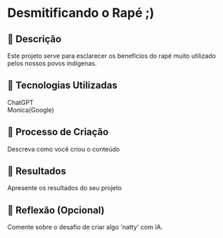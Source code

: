 # Desmitificando o Rapé ;)

## 📒 Descrição
Este projeto serve para esclarecer os benefícios do rapé muito utilizado pelos nossos povos indígenas.

## 🤖 Tecnologias Utilizadas
ChatGPT                                                                                                                                       
Monica(Google)

## 🧐 Processo de Criação
Descreva como você criou o conteúdo

## 🚀 Resultados
Apresente os resultados do seu projeto

## 💭 Reflexão (Opcional)
Comente sobre o desafio de criar algo 'natty' com IA.
